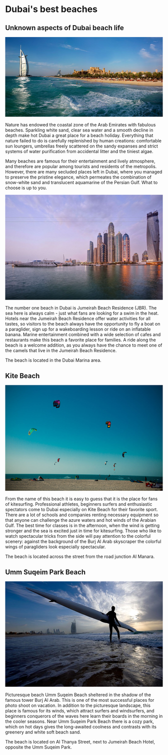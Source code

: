 # Dubai's best beaches

## Unknown aspects of Dubai beach life

![Branching](Beach1.jpg)

Nature has endowed the coastal zone of the Arab Emirates with fabulous beaches. Sparkling white sand, clear sea water and a smooth decline in depth make hot Dubai a great place for a beach holiday. Everything that nature failed to do is carefully replenished by human creations: comfortable sun loungers, umbrellas freely scattered on the sandy expanses and strict systems of water purification from accidental litter and the tiniest algae.

Many beaches are famous for their entertainment and lively atmosphere, and therefore are popular among tourists and residents of the metropolis. However, there are many secluded places left in Dubai, where you managed to preserve the pristine elegance, which permeates the combination of snow-white sand and translucent aquamarine of the Persian Gulf. What to choose is up to you.

![Branching](Beach2.jpg)

The number one beach in Dubai is Jumeirah Beach Residence (JBR). The sea here is always calm - just what fans are looking for a swim in the heat. Hotels near the Jumeirah Beach Residence offer water activities for all tastes, so visitors to the beach always have the opportunity to fly a boat on a paraglider, sign up for a wakeboarding lesson or ride on an inflatable banana. Marine entertainment combined with a wide selection of cafes and restaurants make this beach a favorite place for families. A ride along the beach is a welcome addition, as you always have the chance to meet one of the camels that live in the Jumeirah Beach Residence.

The beach is located in the Dubai Marina area.

## Kite Beach

![Branching](Beach3.jpg)

From the name of this beach it is easy to guess that it is the place for fans of kitesurfing. Professional athletes, beginners surfers and enthusiastic spectators come to Dubai especially on Kite Beach for their favorite sport. There are a lot of schools and companies renting necessary equipment so that anyone can challenge the azure waters and hot winds of the Arabian Gulf. The best time for classes is in the afternoon, when the wind is getting stronger and the sea is excited just in time for kitesurfing. Those who like to watch spectacular tricks from the side will pay attention to the colorful scenery: against the background of the Burj Al Arab skyscraper the colorful wings of paragliders look especially spectacular.

The beach is located across the street from the road junction Al Manara.

## Umm Suqeim Park Beach

![Branching](Beach4.jpg)

Picturesque beach Umm Suqeim Beach sheltered in the shadow of the famous tower Burj Al Arab. This is one of the most successful places for photo shoot on vacation. In addition to the picturesque landscape, this place is famous for its winds, which attract surfers and windsurfers, and beginners conquerors of the waves here learn their boards in the morning in the cooler seasons. Near Umm Suqeim Park Beach there is a cozy park, which on hot days gives the long-awaited coolness and contrasts with its greenery and white soft beach sand.

The beach is located on Al Thanya Street, next to Jumeirah Beach Hotel, opposite the Umm Suqeim Park.
